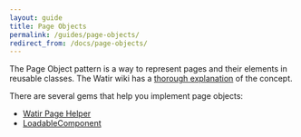 ```yaml
---
layout: guide
title: Page Objects
permalink: /guides/page-objects/
redirect_from: /docs/page-objects/
---
```


<!--- TODO: Need to list the various options for this & discuss overall theory --->

The Page Object pattern is a way to represent pages and their elements in reusable classes. 
The Watir wiki has a [thorough explanation](https://github.com/watir/watir/wiki/Page-Objects) 
of the concept.

There are several gems that help you implement page objects:

* [Watir Page Helper](http://watirmelon.com/2011/05/05/introducing-the-watir-page-helper-gem/)
* [LoadableComponent](http://github.com/jarib/loadable_component)
